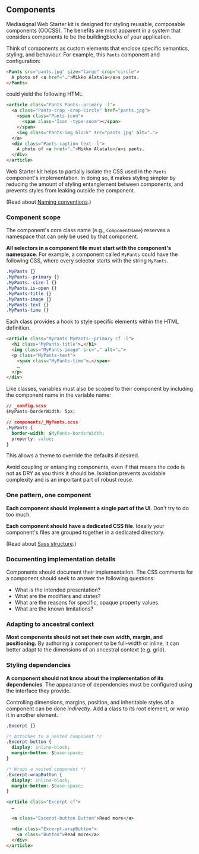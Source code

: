 ## Components

Mediasignal Web Starter kit is designed for styling reusable, composable components (OOCSS). The benefits are most apparent in a system that considers components to be the buildingblocks of your application.

Think of components as custom elements that enclose specific semantics,
styling, and behaviour. For example, this `Pants` component and configuration:

```html
<Pants src="pants.jpg" size="large" crop="circle">
  A photo of <a href="…">Mikko Alatalo</a>s pants.
</Pants>
```

could yield the following HTML:

```html
<article class="Pants Pants--primary -l">
  <a class="Pants-crop -crop-circle" href="pants.jpg">
    <span class="Pants-icon">
      <span class="Icon -type-zoom"></span>
    </span>
    <img class="Pants-img block" src="pants.jpg" alt="…">
  </a>
  <div class="Pants-caption text--l">
    A photo of <a href="…">Mikko Alatalo</a>s pants.
  </div>
</article>
```

Web Starter kit helps to partially isolate the CSS used in the `Pants` component's implementation. In doing so, it makes styling simpler by reducing the amount of styling entanglement between components, and prevents styles from leaking outside the component.

(Read about [Naming conventions](#naming-conventions).)

### Component scope

The component's core class name (e.g., `ComponentName`) reserves a namespace
that can only be used by that component.

**All selectors in a component file must start with the component's
namespace**. For example, a component called `MyPants` could have the
following CSS, where every selector starts with the string `MyPants`.

```css
.MyPants {}
.MyPants--primary {}
.MyPants.-size-l {}
.MyPants.is-open {}
.MyPants-title {}
.MyPants-image {}
.MyPants-text {}
.MyPants-time {}
```

Each class provides a hook to style specific elements within the HTML definition.

```html
<article class="MyPants MyPants--primary cf -l">
  <h1 class="MyPants-title">…</h1>
  <img class="MyPants-image" src="…" alt="…">
  <p class="MyPants-text">
    <span class="MyPants-time">…</span>
    …
  </p>
</div>
```

Like classes, variables must also be scoped to their component by including the
component name in the variable name:

```css
// _config.scss
$MyPants-borderWidth: 5px;

// components/_MyPants.scss
.MyPants {
  border-width: $MyPants-borderWidth;
  property: value;
}
```

This allows a theme to override the defaults if desired.

Avoid coupling or entangling components, even if that means the code is not as
DRY as you think it should be. Isolation prevents avoidable complexity and is
an important part of robust reuse.

### One pattern, one component

**Each component should implement a single part of the UI**. Don't try to do
too much.

**Each component should have a dedicated CSS file**. Ideally your component's
files are grouped together in a dedicated directory.

(Read about [Sass structure](#sass-structure).)

### Documenting implementation details

Components should document their implementation. The CSS comments for a component should seek to answer the following questions:

* What is the intended presentation?
* What are the modifiers and states?
* What are the reasons for specific, opaque property values.
* What are the known limitations?

### Adapting to ancestral context

**Most components should not set their own width, margin, and positioning.** By
authoring a component to be full-width or inline, it can better adapt to the
dimensions of an ancestral context (e.g. grid).

### Styling dependencies

**A component should not know about the implementation of its dependencies**.
The appearance of dependencies must be configured using the interface they provide.

Controlling dimensions, margins, position, and inheritable styles of a
component can be done _indirectly_. Add a class to its root element, or wrap
it in another element.

```css
.Excerpt {}

/* Attaches to a nested component */
.Excerpt-button {
  display: inline-block;
  margin-bottom: $base-space;
}

/* Wraps a nested component */
.Excerpt-wrapButton {
  display: inline-block;
  margin-bottom: $base-space;
}
```

```html
<article class="Excerpt cf">
  …

  <a class="Excerpt-button Button">Read more</a>

  <div class="Excerpt-wrapButton">
    <a class="Button">Read more</a>
  </div>
</article>
```
